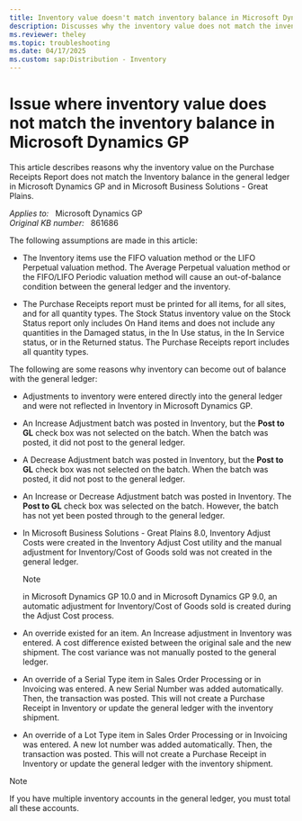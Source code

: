 ```yaml
---
title: Inventory value doesn't match inventory balance in Microsoft Dynamics GP
description: Discusses why the inventory value does not match the inventory balance in the general ledger when you use the LIFO/FIFO Perpetual valuation method in Microsoft Dynamics GP.
ms.reviewer: theley
ms.topic: troubleshooting
ms.date: 04/17/2025
ms.custom: sap:Distribution - Inventory
---
```

# Issue where inventory value does not match the inventory balance in Microsoft Dynamics GP

This article describes reasons why the inventory value on the Purchase Receipts Report does not match the Inventory balance in the general ledger in Microsoft Dynamics GP and in Microsoft Business Solutions - Great Plains.

_Applies to:_ &nbsp; Microsoft Dynamics GP  
_Original KB number:_ &nbsp; 861686

The following assumptions are made in this article:

- The Inventory items use the FIFO valuation method or the LIFO Perpetual valuation method. The Average Perpetual valuation method or the FIFO/LIFO Periodic valuation method will cause an out-of-balance condition between the general ledger and the inventory.

- The Purchase Receipts report must be printed for all items, for all sites, and for all quantity types. The Stock Status inventory value on the Stock Status report only includes On Hand items and does not include any quantities in the Damaged status, in the In Use status, in the In Service status, or in the Returned status. The Purchase Receipts report includes all quantity types.

The following are some reasons why inventory can become out of balance with the general ledger:

- Adjustments to inventory were entered directly into the general ledger and were not reflected in Inventory in Microsoft Dynamics GP.

- An Increase Adjustment batch was posted in Inventory, but the **Post to GL** check box was not selected on the batch. When the batch was posted, it did not post to the general ledger.

- A Decrease Adjustment batch was posted in Inventory, but the **Post to GL** check box was not selected on the batch. When the batch was posted, it did not post to the general ledger.

- An Increase or Decrease Adjustment batch was posted in Inventory. The **Post to GL** check box was selected on the batch. However, the batch has not yet been posted through to the general ledger.

- In Microsoft Business Solutions - Great Plains 8.0, Inventory Adjust Costs were created in the Inventory Adjust Cost utility and the manual adjustment for Inventory/Cost of Goods sold was not created in the general ledger.

    > [!NOTE]
    > in Microsoft Dynamics GP 10.0 and in Microsoft Dynamics GP 9.0, an automatic adjustment for Inventory/Cost of Goods sold is created during the Adjust Cost process.

- An override existed for an item. An Increase adjustment in Inventory was entered. A cost difference existed between the original sale and the new shipment. The cost variance was not manually posted to the general ledger.

- An override of a Serial Type item in Sales Order Processing or in Invoicing was entered. A new Serial Number was added automatically. Then, the transaction was posted. This will not create a Purchase Receipt in Inventory or update the general ledger with the inventory shipment.

- An override of a Lot Type item in Sales Order Processing or in Invoicing was entered. A new lot number was added automatically. Then, the transaction was posted. This will not create a Purchase Receipt in Inventory or update the general ledger with the inventory shipment.

> [!NOTE]
> If you have multiple inventory accounts in the general ledger, you must total all these accounts.
